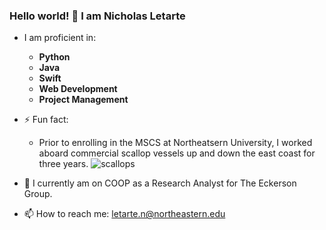 ### Hello world! 👋 I am Nicholas Letarte

<!--
**nicholasletarte/nicholasletarte** is a ✨ _special_ ✨ repository because its `README.md` (this file) appears on your GitHub profile.

Here are some ideas to get you started:

- 🔭 I’m currently working on ...
- 🌱 I’m currently learning ...
- 👯 I’m looking to collaborate on ...
- 🤔 I’m looking for help with ...
- 💬 Ask me about ...
- 📫 How to reach me: ...
- 😄 Pronouns: ...
- ⚡ Fun fact: ...
-->
- I am proficient in:
  <strong>
  - Python
  - Java
  - Swift
  - Web Development
  - Project Management 
  </strong>
  
- ⚡ Fun fact:
  - Prior to enrolling in the MSCS at Northeatsern University, I worked aboard commercial scallop vessels up and down the east coast for three years.
![scallops](https://github.com/nicholasletarte/nicholasletarte/assets/110304219/40492625-3e72-4ab2-9477-958c962b696b)

- 👯 I currently am on COOP as a Research Analyst for The Eckerson Group.

- 📫 How to reach me: letarte.n@northeastern.edu
